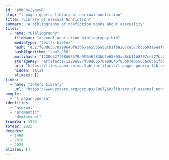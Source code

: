 ```yaml
---
id: "pMKChw2ygvwR"
slug: "t-pagan-guerra-library-of-asexual-nonfiction"
title: "Library of Asexual Nonfiction"
summary: "A bibliography of nonfiction books about asexuality"
files:
  - name: "Bibliography"
    fileName: "asexual-nonfiction-bibliography.bib"
    mediaType: "text/x-bibtex"
    hash: "e527f68d63570a99646f83bb7e65565ac8cb1fb8207ce577bc659aa6eefb2439"
    hashAlgorithm: "sha2-256"
    multihash: "1220e527f68d63570a99646f83bb7e65565ac8cb1fb8207ce577bc659aa6eefb2439"
    storageKey: "artifacts/1220e527f68d63570a99646f83bb7e65565ac8cb1fb8207ce577bc659aa6eefb2439"
    url: "https://files.acearchive.lgbt/artifacts/t-pagan-guerra-library-of-asexual-nonfiction/asexual-nonfiction-bibliography.bib"
    hidden: false
    aliases: []
links:
  - name: "Zotero Library"
    url: "https://www.zotero.org/groups/5067260/library_of_asexual_nonfiction/library"
people:
  - "t.pagan-guerra"
identities:
  - "asexual"
  - "aromantic"
  - "demisexual"
fromYear: 1993
toYear: 2023
decades:
  - 1990
  - 2010
  - 2020
aliases: []
---
```

